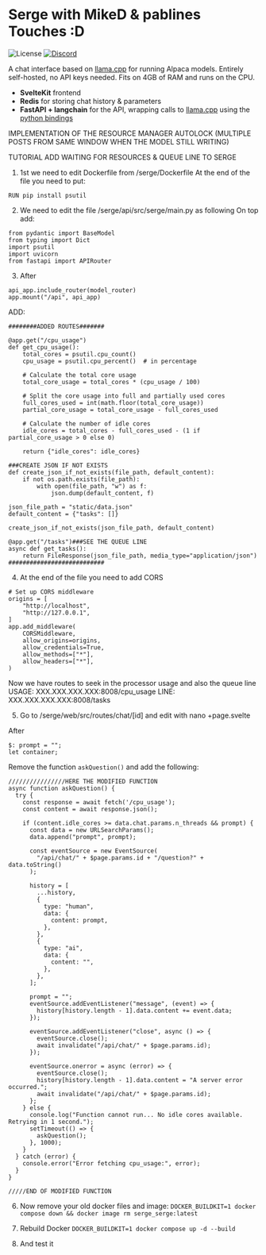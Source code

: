 # Serge with  MikeD & pablines Touches :D

![License](https://img.shields.io/github/license/nsarrazin/serge)
[![Discord](https://img.shields.io/discord/1088427963801948201?label=Discord)](https://discord.gg/62Hc6FEYQH)

A chat interface based on [llama.cpp](https://github.com/ggerganov/llama.cpp) for running Alpaca models. Entirely self-hosted, no API keys needed. Fits on 4GB of RAM and runs on the CPU.

- **SvelteKit** frontend
- **Redis** for storing chat history & parameters
- **FastAPI + langchain** for the API, wrapping calls to [llama.cpp](https://github.com/ggerganov/llama.cpp) using the [python bindings](https://github.com/abetlen/llama-cpp-python)

IMPLEMENTATION OF THE RESOURCE MANAGER
AUTOLOCK (MULTIPLE POSTS FROM SAME WINDOW WHEN THE MODEL STILL WRITING)


TUTORIAL ADD WAITING FOR RESOURCES & QUEUE LINE TO SERGE

1. 1st we need to edit Dockerfile from /serge/Dockerfile
At the end of the file you need to put:
```
RUN pip install psutil
```

2. We need to edit the file /serge/api/src/serge/main.py as following
On top add:
```
from pydantic import BaseModel
from typing import Dict
import psutil
import uvicorn
from fastapi import APIRouter
```

3. After
```
api_app.include_router(model_router)
app.mount("/api", api_app)
```
ADD:
```
########ADDED ROUTES#######

@app.get("/cpu_usage")
def get_cpu_usage():
    total_cores = psutil.cpu_count()
    cpu_usage = psutil.cpu_percent()  # in percentage

    # Calculate the total core usage
    total_core_usage = total_cores * (cpu_usage / 100)

    # Split the core usage into full and partially used cores
    full_cores_used = int(math.floor(total_core_usage))
    partial_core_usage = total_core_usage - full_cores_used

    # Calculate the number of idle cores
    idle_cores = total_cores - full_cores_used - (1 if partial_core_usage > 0 else 0)

    return {"idle_cores": idle_cores}

###CREATE JSON IF NOT EXISTS
def create_json_if_not_exists(file_path, default_content):
    if not os.path.exists(file_path):
        with open(file_path, "w") as f:
            json.dump(default_content, f)

json_file_path = "static/data.json"
default_content = {"tasks": []}

create_json_if_not_exists(json_file_path, default_content)

@app.get("/tasks")###SEE THE QUEUE LINE
async def get_tasks():
    return FileResponse(json_file_path, media_type="application/json")
###########################
```

4. At the end of the file you need to add CORS
```
# Set up CORS middleware
origins = [
    "http://localhost",
    "http://127.0.0.1",
]
app.add_middleware(
    CORSMiddleware,
    allow_origins=origins,
    allow_credentials=True,
    allow_methods=["*"],
    allow_headers=["*"],
)
```
Now we have routes to seek in the processor usage and also the queue line
USAGE: XXX.XXX.XXX.XXX:8008/cpu_usage
LINE: XXX.XXX.XXX.XXX:8008/tasks



5. Go to /serge/web/src/routes/chat/[id] and edit with nano +page.svelte

After  
 ```
 $: prompt = "";
let container;
```
Remove the function ```askQuestion()``` and add the following:

```
////////////////HERE THE MODIFIED FUNCTION
async function askQuestion() {
  try {
    const response = await fetch('/cpu_usage');
    const content = await response.json();

    if (content.idle_cores >= data.chat.params.n_threads && prompt) {
      const data = new URLSearchParams();
      data.append("prompt", prompt);

      const eventSource = new EventSource(
        "/api/chat/" + $page.params.id + "/question?" + data.toString()
      );

      history = [
        ...history,
        {
          type: "human",
          data: {
            content: prompt,
          },
        },
        {
          type: "ai",
          data: {
            content: "",
          },
        },
      ];

      prompt = "";
      eventSource.addEventListener("message", (event) => {
        history[history.length - 1].data.content += event.data;
      });

      eventSource.addEventListener("close", async () => {
        eventSource.close();
        await invalidate("/api/chat/" + $page.params.id);
      });

      eventSource.onerror = async (error) => {
        eventSource.close();
        history[history.length - 1].data.content = "A server error occurred.";
        await invalidate("/api/chat/" + $page.params.id);
      };
    } else {
      console.log("Function cannot run... No idle cores available. Retrying in 1 second.");
      setTimeout(() => {
        askQuestion();
      }, 1000);
    }
  } catch (error) {
    console.error("Error fetching cpu_usage:", error);
  }
}

/////END OF MODIFIED FUNCTION
```

6. Now remove your old docker files and image: 
```DOCKER_BUILDKIT=1 docker compose down && docker image rm serge_serge:latest```
7. Rebuild Docker
```DOCKER_BUILDKIT=1 docker compose up -d --build```

8. And test it

